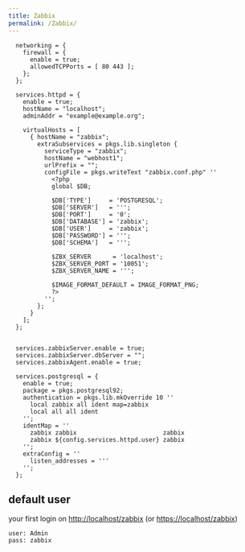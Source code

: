 ```yaml
---
title: Zabbix
permalink: /Zabbix/
---
```



      networking = {
        firewall = {
          enable = true;
          allowedTCPPorts = [ 80 443 ];
        };
      };

      services.httpd = {
        enable = true;
        hostName = "localhost";
        adminAddr = "example@example.org";

        virtualHosts = [
          { hostName = "zabbix";
            extraSubservices = pkgs.lib.singleton {
              serviceType = "zabbix";
              hostName = "webhost1";
              urlPrefix = "";
              configFile = pkgs.writeText "zabbix.conf.php" ''
                <?php
                global $DB;

                $DB['TYPE']     = 'POSTGRESQL';
                $DB['SERVER']   = ''';
                $DB['PORT']     = '0';
                $DB['DATABASE'] = 'zabbix';
                $DB['USER']     = 'zabbix';
                $DB['PASSWORD'] = ''';
                $DB['SCHEMA']   = ''';

                $ZBX_SERVER      = 'localhost';
                $ZBX_SERVER_PORT = '10051';
                $ZBX_SERVER_NAME = ''';

                $IMAGE_FORMAT_DEFAULT = IMAGE_FORMAT_PNG;
                ?>
              '';
            };
          }
        ];
      };


      services.zabbixServer.enable = true;
      services.zabbixServer.dbServer = "";
      services.zabbixAgent.enable = true;

      services.postgresql = {
        enable = true;
        package = pkgs.postgresql92;
        authentication = pkgs.lib.mkOverride 10 ''
          local zabbix all ident map=zabbix
          local all all ident
        '';
        identMap = ''
          zabbix zabbix                        zabbix
          zabbix ${config.services.httpd.user} zabbix
        '';
        extraConfig = ''
          listen_addresses = '''
        '';
      };

default user
------------

your first login on <http://localhost/zabbix> (or <https://localhost/zabbix>)

    user: Admin
    pass: zabbix